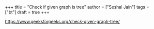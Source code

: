 +++
title = "Check if given graph is tree"
author = ["Seshal Jain"]
tags = ["bt"]
draft = true
+++

<https://www.geeksforgeeks.org/check-given-graph-tree/>
